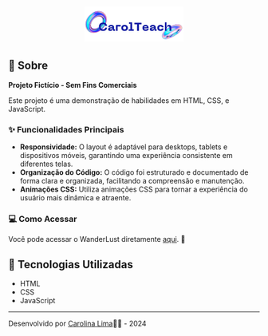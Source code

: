 <h1 align="center">
    <p><img src="./assets/logo.png" style="width: 200px;"/></p>
</h1>

## 📖 Sobre

**Projeto Fictício - Sem Fins Comerciais** 

Este projeto é uma demonstração de habilidades em HTML, CSS, e JavaScript.

### ✨ Funcionalidades Principais

- **Responsividade:** O layout é adaptável para desktops, tablets e dispositivos móveis, garantindo uma experiência consistente em diferentes telas.
- **Organização do Código:** O código foi estruturado e documentado de forma clara e organizada, facilitando a compreensão e manutenção.
- **Animações CSS:** Utiliza animações CSS para tornar a experiência do usuário mais dinâmica e atraente.


### 💻 Como Acessar

Você pode acessar o WanderLust diretamente [aqui](https://technology-world.vercel.app/). 👀

## 🚀 Tecnologias Utilizadas

- HTML
- CSS
- JavaScript

---
Desenvolvido por [Carolina Lima](https://github.com/CarolinaLM)👩‍💻 - 2024
